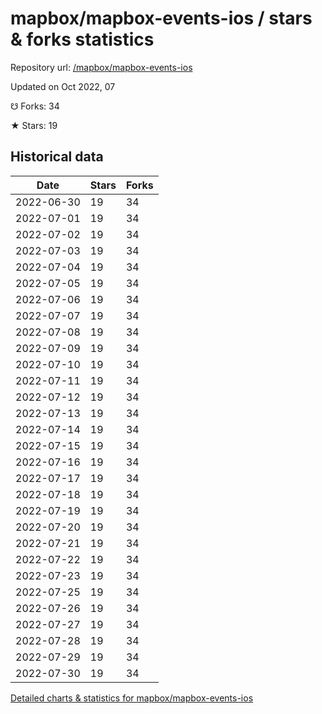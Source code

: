 # mapbox/mapbox-events-ios / stars & forks statistics

Repository url: [/mapbox/mapbox-events-ios](https://github.com/mapbox/mapbox-events-ios)

Updated on Oct 2022, 07

☋ Forks: 34

★ Stars: 19

## Historical data
| Date | Stars | Forks |
|------|-------|-------|
| 2022-06-30 | 19 | 34 | 
| 2022-07-01 | 19 | 34 | 
| 2022-07-02 | 19 | 34 | 
| 2022-07-03 | 19 | 34 | 
| 2022-07-04 | 19 | 34 | 
| 2022-07-05 | 19 | 34 | 
| 2022-07-06 | 19 | 34 | 
| 2022-07-07 | 19 | 34 | 
| 2022-07-08 | 19 | 34 | 
| 2022-07-09 | 19 | 34 | 
| 2022-07-10 | 19 | 34 | 
| 2022-07-11 | 19 | 34 | 
| 2022-07-12 | 19 | 34 | 
| 2022-07-13 | 19 | 34 | 
| 2022-07-14 | 19 | 34 | 
| 2022-07-15 | 19 | 34 | 
| 2022-07-16 | 19 | 34 | 
| 2022-07-17 | 19 | 34 | 
| 2022-07-18 | 19 | 34 | 
| 2022-07-19 | 19 | 34 | 
| 2022-07-20 | 19 | 34 | 
| 2022-07-21 | 19 | 34 | 
| 2022-07-22 | 19 | 34 | 
| 2022-07-23 | 19 | 34 | 
| 2022-07-25 | 19 | 34 | 
| 2022-07-26 | 19 | 34 | 
| 2022-07-27 | 19 | 34 | 
| 2022-07-28 | 19 | 34 | 
| 2022-07-29 | 19 | 34 | 
| 2022-07-30 | 19 | 34 | 


[Detailed charts & statistics for mapbox/mapbox-events-ios](https://reviewgithub.com/rep/mapbox/mapbox-events-ios)
